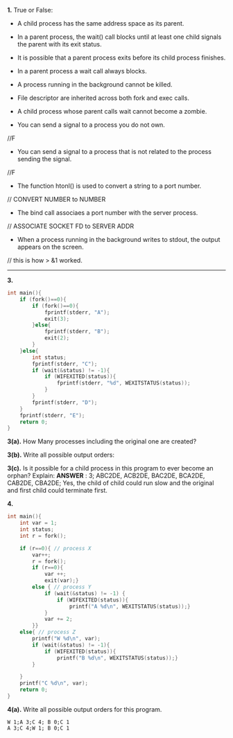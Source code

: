**1.** True or False:


- A child process has the same address space as its parent.

- In a parent process, the wait() call blocks until at least one child signals the parent with its exit status.

- It is possible that a parent process exits before its child process finishes.

- In a parent process a wait call always blocks.

- A process running in the background cannot be killed.

- File descriptor are inherited across both fork and exec calls.

- A child process whose parent calls wait cannot become a zombie.

- You can send a signal to a process you do not own.

//F
- You can send a signal to a process that is not related to the process sending the signal.

//F
- The function htonl() is used to convert a string to a port number.

// CONVERT NUMBER to NUMBER
- The bind call associaes a port number with the server process.

// ASSOCIATE SOCKET FD to SERVER ADDR

- When a process running in the background writes to stdout, the output appears on the screen.

// this is how > &1 worked.



---
**3.** 
```c
int main(){
    if (fork()==0){
        if (fork()==0){
            fprintf(stderr, "A");
            exit(3);
        }else{
            fprintf(stderr, "B");
            exit(2);
        }
    }else{
        int status;
        fprintf(stderr, "C");
        if (wait(&status) != -1){
            if (WIFEXITED(status)){
                fprintf(stderr, "%d", WEXITSTATUS(status));
            }
        }
        fprintf(stderr, "D");
    }
    fprintf(stderr, "E");
    return 0;
}
```
**3(a).** How Many processes including the original one are created?
 
**3(b).** Write all possible output orders:

**3(c).** Is it possible for a child process in this program to ever become an orphan? Explain:
**ANSWER** : 3; ABC2DE, ACB2DE, BAC2DE, BCA2DE, CAB2DE, CBA2DE; Yes, the child of child could run slow and the original and first child could terminate first.


**4.** 
```c
int main(){
	int var = 1;
	int status;
	int r = fork();

	if (r==0){ // process X
		var++;
		r = fork();
		if (r==0){
			var ++;
			exit(var);} 
		else { // process Y
			if (wait(&status) != -1) {
				if (WIFEXITED(status)){
					printf("A %d\n", WEXITSTATUS(status));}
			}
			var += 2;
		}}
	else{ // process Z
		printf("W %d\n", var);
		if (wait(&status) != -1){
			if (WIFEXITED(status)){
				printf("B %d\n", WEXITSTATUS(status));}
		}

	}
	printf("C %d\n", var);
	return 0;
}
```

**4(a).** Write all possible output orders for this program.

 ```
 W 1;A 3;C 4; B 0;C 1
 A 3;C 4;W 1; B 0;C 1
 ``` 
